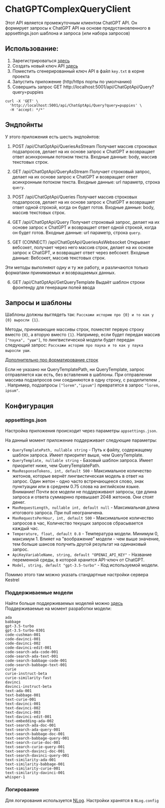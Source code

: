 # ChatGPTComplexQueryClient

Этот API является промежуточным клиентом ChatGPT API. Он формирует запросы к ChatGPT API на основе предустановленного в appsettings.json шаблона и запроса (или набора запросов)

## Использование:
1. Зарегистрироваться [здесь](https://platform.openai.com)
2. Создать новый ключ API [здесь](https://platform.openai.com/account/api-keys)
3. Поместить сгенерированный ключ API в файл `key.txt` в корне проекта
4. Запустить приложение (http/https порты по умолчанию)
5. Совершить запрос GET http://localhost:5001/api/ChatGptApi/Query?query=puppies
```
curl -X 'GET' \
  'http://localhost:5001/api/ChatGptApi/Query?query=puppies' \
  -H 'accept: */*'
```

## Эндпойнты
У этого приложения есть шесть эндпойнтов:
1. POST /api/ChatGptApi/QueriesAsStream
Получает массив строковых подзапросов, делает на их основе запрос к ChatGPT и возвращает ответ асинхронным потоком текста.
Входные данные: body, массив текстовых строк.
2. GET /api/ChatGptApi/QueryAsStream
Получает строковый запрос, делает на их основе запрос к ChatGPT и возвращает ответ асинхронным потоком текста.
Входные данные: url параметр, строка `query`.

3. POST /api/ChatGptApi/Queries
Получает массив строковых подзапросов, делает на их основе запрос к ChatGPT и возвращает ответ одной строкой, когда он будет готов.
Входные данные: body, массив текстовых строк.
4. GET /api/ChatGptApi/Query
Получает строковый запрос, делает на их основе запрос к ChatGPT и возвращает ответ одной строкой, когда он будет готов.
Входные данные: url параметр, строка `query`.

5. GET (CONNECT) /api/ChatGptApi/QueriesAsWebsocket
Открывает вебсокет, получает через него массив строк, делает на их основе запрос к ChatGPT, и возвращает ответ через вебсокет.
Входные данные: Вебсокет, массив текстовых строк.

Эти методы выполняют одну и ту же работу, и различаются только форматами принимаемых и возвращаемых данных.

6. GET /api/ChatGptApi/GetQueryTemplate
Выдаёт шаблон строки фронтенду для генерации полей ввода


## Запросы и шаблоны
Шаблоны должны выглядеть так: `Расскажи историю про {0} и то как у {0} выросли {1}`.

Методы, принимающие массивы строк, поместят первую строку вместо `{0}`, а вторую вместо `{1}`. Например, если будет передан массив `["паука", "уши"]`, то лингвистической модели будет передан следующий запрос: `Расскажи историю про паука и то как у паука выросли уши`.

[Дополнительно про форматирование строк](https://www.c-sharpcorner.com/UploadFile/mahesh/format-string-in-C-Sharp/)

Если не указано ни QueryTemplatePath, ни QueryTemplate, запрос отправляется как есть, без вставления в шаблоны. При отправлении массива подзапросов они соединяются в одну строку, с разделителем `, `. Например, подзапросы `["lorem","ipsum"]` превратятся в запрос `"lorem, ipsum"`.

## Конфигурация
### appsettings.json
Настройка приложения происходит через параметры `appsettings.json`.

На данный момент приложение поддерживает следующие параметры:
- `QueryTemplatePath, nullable string` - Путь к файлу, содержащему шаблон запроса. Имеет приоритет выше, чем QueryTemplate.
- `QueryTemplate, nullable string` - Базовый шаблон запроса. Имеет приоритет ниже, чем QueryTemplatePath.
- `MaxResponseTokens, int, default 500` - Максимальное количество жетонов, которые вернёт лингвистическая модель в ответ на запрос. Один жетон - одно часто встречающееся слово, знак пунктуации или в среднем 0.75 слова на английском языке. Внимание! Почти все модели не поддерживают запросы, где длина запроса и ответа суммарнно превышает 2048 жетонов. Они стоят денег.
- `MaxRequestLength, nullable int, default null` - Максимальная длина итогового запроса. При null неограничена.
- `MaxRequestsPerHour, int, default 500` - Максимальное количество запросов в час, Количество текущих запросов сбрасывается каждый час.
- `Temperature, float, default 0.8` - Температура модели. Минимум 0, максимум 1. Влияет на "воображение" модели - чем выше значение, тем больше шансов получить другой результат на одинаковый запрос.
- `ApiKeyVariableName, string, default "OPENAI_API_KEY"` - Название переменной среды, в которой хранится API-ключ от ChatGPT.
- `Model, string, default "gpt-3.5-turbo"` - Код используемой модели.

Помимо этого там можно указать стандартные настройки сервера Kestrel

### Поддерживаемые модели
Найти больше поддерживаемых моделей можно [здесь](https://github.com/betalgo/openai/wiki/Models)
Поддерживаемые на момент разработки модели: 
```
ada
babbage
gpt-3.5-turbo
gpt-3.5-turbo-0301
code-cushman-001
code-davinci-001
code-davinci-002
code-davinci-edit-001
code-search-ada-code-001
code-search-ada-text-001
code-search-babbage-code-001
code-search-babbage-text-001
curie
curie-instruct-beta
curie-similarity-fast
davinci
davinci-instruct-beta
text-ada-001
text-babbage-001
text-curie-001
text-davinci-001
text-davinci-002
text-davinci-003
text-davinci-edit-001
text-embedding-ada-002
text-search-ada-doc-001
text-search-ada-query-001
text-search-babbage-doc-001
text-search-babbage-query-001
text-search-curie-doc-001
text-search-curie-query-001
text-search-davinci-doc-001
text-search-davinci-query-001
text-similarity-ada-001
text-similarity-babbage-001
text-similarity-curie-001
text-similarity-davinci-001
whisper-1
```

### Логирование
Для логирования используется [NLog](https://nlog-project.org). Настройки хранятся в `NLog.config`
